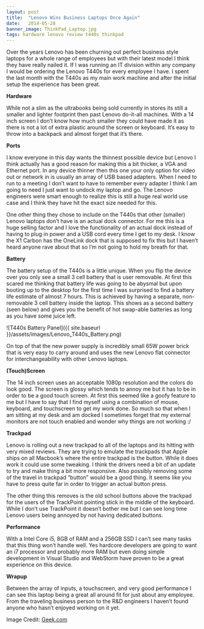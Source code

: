 ```yaml
---
layout: post
title:  "Lenovo Wins Business Laptops Once Again"
date:   2014-05-28
banner_image: ThinkPad_Laptop.jpg
tags: hardware lenovo review t440s thinkpad
---
```

Over the years Lenovo has been churning out perfect business style laptops for a whole range of employees but with their latest model I think they have really nailed it. If I was running an IT division within any company I would be ordering the Lenovo T440s for every employee I have. I spent the last month with the T440s as my main work machine and after the initial setup the experience has been great.

<!--more-->

**Hardware**

While not a slim as the ultrabooks being sold currently in stores its still a smaller and lighter footprint then past Lenovo do-it-all machines. With a 14 inch screen I don’t know how much smaller they could have made it as there is not a lot of extra plastic around the screen or keyboard. It’s easy to throw into a backpack and almost forget that it’s there.

**Ports**

I know everyone in this day wants the thinnest possible device but Lenovo I think actually has a good reason for making this a bit thicker, a VGA and Ethernet port. In any device thinner then this one your only option for video out or network in is usually an array of USB based adapters. When I need to run to a meeting I don’t want to have to remember every adapter I think I am going to need I just want to undock my laptop and go. The Lenovo engineers were smart enough to realize this is still a huge real world use case and I think they have hit the exact size needed for this.

One other thing they chose to include on the T440s that other (smaller) Lenovo laptops don’t have is an actual dock connector. For me this is a huge selling factor and I love the functionality of an actual dock instead of having to plug in power and a USB cord every time I get to my desk. I know the X1 Carbon has the OneLink dock that is supposed to fix this but I haven’t heard anyone rave about that so I’m not going to hold my breath for that.

**Battery**

The battery setup of the T440s is a little unique. When you flip the device over you only see a small 3 cell battery that is user removable. At first this scared me thinking that battery life was going to be abysmal but upon booting up to the desktop for the first time I was surprised to find a battery life estimate of almost 7 hours. This is achieved by having a separate, non-removable 3 cell battery inside the laptop. This shows as a second battery (seen below) and gives you the benefit of hot swap-able batteries as long as you have some juice left.

![T440s Battery Panel]({{ site.baseurl }}/assets/images/Lenovo_T440s_Battery.png)

On top of that the new power supply is incredibly small 65W power brick that is very easy to carry around and uses the new Lenovo flat connector for interchangeability with other Lenovo laptops.

**(Touch)Screen**

The 14 inch screen uses an acceptable 1080p resolution and the colors do look good. The screen is glossy which tends to annoy me but it has to be in order to be a good touch screen. At first this seemed like a goofy feature to me but I have to say that I find myself using a combination of mouse, keyboard, and touchscreen to get my work done. So much so that when I am sitting at my desk and am docked I sometimes forget that my external monitors are not touch enabled and wonder why things are not working :/

**Trackpad**

Lenovo is rolling out a new trackpad to all of the laptops and its hitting with very mixed reviews. They are trying to emulate the trackpads that Apple ships on all Macbook’s where the entire trackpad is the button. While it does work it could use some tweaking. I think the drivers need a bit of an update to try and make thing a bit more responsive. Also possibly removing some of the travel in trackpad “button” would be a good thing. It seems like you have to press quite far in order to trigger an actual button press.

The other thing this removes is the old school buttons above the trackpad for the users of the TrackPoint pointing stick in the middle of the keyboard. While I don’t use TrackPoint it doesn’t bother me but I can see long time Lenovo users being annoyed by not having dedicated buttons.

**Performance**

With a Intel Core i5, 8GB of RAM and a 256GB SSD I can’t see many tasks that this thing won’t handle well. Yes hardcore developers are going to want an i7 processor and probably more RAM but even doing simple development in Visual Studio and WebStorm have proven to be a great experience on this device.

**Wrapup**

Between the array of inputs, a touchscreen, and very good performance I can see this laptop being a great all around fit for just about any employee. From the traveling business person to the R&D engineers I haven’t found anyone who hasn’t enjoyed working on it yet.

Image Credit: [Geek.com](http://www.geek.com/wp-content/uploads/2008/12/thinkpad_sl300_01.jpg)
